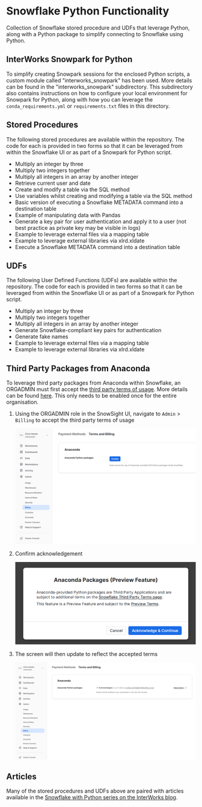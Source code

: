 
# Snowflake Python Functionality

Collection of Snowflake stored procedure and UDFs that leverage Python, along with a Python package to simplify connecting to Snowflake using Python.

## InterWorks Snowpark for Python

To simplify creating Snowpark sessions for the enclosed Python scripts, a custom module called "interworks_snowpark" has been used. More details can be found in the "interworks_snowpark" subdirectory. This subdirectory also contains instructions on how to configure your local environment for Snowpark for Python, along with how you can leverage the `conda_requirements.yml` or `requirements.txt` files in this directory.

## Stored Procedures

The following stored procedures are available within the repository. The code for each is provided in two forms so that it can be leveraged from within the Snowflake UI or as part of a Snowpark for Python script.

- Multiply an integer by three
- Multiply two integers together
- Multiply all integers in an array by another integer
- Retrieve current user and date
- Create and modify a table via the SQL method
- Use variables whilst creating and modifying a table via the SQL method
- Basic version of executing a Snowflake METADATA command into a destination table
- Example of manipulating data with Pandas
- Generate a key pair for user authentication and apply it to a user (not best practice as private key may be visible in logs)
- Example to leverage external files via a mapping table
- Example to leverage external libraries via xlrd.xldate
- Execute a Snowflake METADATA command into a destination table

## UDFs

The following User Defined Functions (UDFs) are available within the repository. The code for each is provided in two forms so that it can be leveraged from within the Snowflake UI or as part of a Snowpark for Python script.

- Multiply an integer by three
- Multiply two integers together
- Multiply all integers in an array by another integer
- Generate Snowflake-compliant key pairs for authentication
- Generate fake names
- Example to leverage external files via a mapping table
- Example to leverage external libraries via xlrd.xldate

## Third Party Packages from Anaconda

To leverage third party packages from Anaconda within Snowflake, an ORGADMIN must first accept the [third party terms of usage](https://www.snowflake.com/legal/third-party-terms/). More details can be found [here](https://docs.snowflake.com/en/developer-guide/udf/python/udf-python-packages.html#using-third-party-packages-from-anaconda). This only needs to be enabled once for the entire organisation.

1. Using the ORGADMIN role in the SnowSight UI, navigate to `Admin` > `Billing` to accept the third party terms of usage

    ![Snowpark Anaconda Terms](../interworks_snowpark/images/Snowpark_Anaconda_Terms_1.png)

2. Confirm acknowledgement

    ![Snowpark Anaconda Terms](../interworks_snowpark/images/Snowpark_Anaconda_Terms_2.png)

3. The screen will then update to reflect the accepted terms

    ![Snowpark Anaconda Terms](../interworks_snowpark/images/Snowpark_Anaconda_Terms_3.png)

## Articles

Many of the stored procedures and UDFs above are paired with articles available in the [Snowflake with Python series on the InterWorks blog](https://interworks.com/blog/series/snowflake-with-python).
